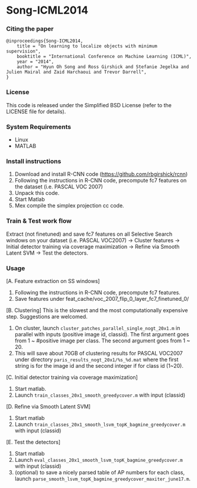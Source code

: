 Song-ICML2014
=============

### Citing the paper

	@inproceedings{Song-ICML2014,
		title = "On learning to localize objects with minimum supervision",
		booktitle = "International Conference on Machine Learning (ICML)",
		year = "2014", 
		author = "Hyun Oh Song and Ross Girshick and Stefanie Jegelka and Julien Mairal and Zaid Harchaoui and Trevor Darrell",
	}

### License

This code is released under the Simplified BSD License (refer to the
LICENSE file for details).

### System Requirements
* Linux
* MATLAB
 
### Install instructions

1. Download and install R-CNN code (https://github.com/rbgirshick/rcnn)
2. Following the instructions in R-CNN code, precompute fc7 features on the dataset (i.e. PASCAL VOC 2007)
3. Unpack this code.
4. Start Matlab
5. Mex compile the simplex projection cc code.

### Train & Test work flow

Extract (not finetuned) and save fc7 features on all Selective Search windows on your dataset (i.e. PASCAL VOC2007) -> Cluster features -> Initial detector training via coverage maximization -> Refine via Smooth Latent SVM -> Test the detectors.

### Usage

[A. Feature extraction on SS windows]
  1. Following the instructions in R-CNN code, precompute fc7 features.
  2. Save features under feat_cache/voc_2007_flip_0_layer_fc7_finetuned_0/

[B. Clustering] This is the slowest and the most computationally expensive step. Suggestions are welcomed.
  1. On cluster, launch `cluster_patches_parallel_single_nogt_20x1.m` in parallel with inputs (positive image id, classid). The first argument goes from 1 ~ #positive image per class. The second argument goes from 1 ~ 20.
  2. This will save about 70GB of clustering results for PASCAL VOC2007 under directory `paris_results_nogt_20x1/%s_%d.mat` where the first string is for the image id and the second integer if for class id (1~20).

[C. Initial detector training via coverage maximization]
  1. Start matlab.
  2. Launch `train_classes_20x1_smooth_greedycover.m` with input (classid)

[D. Refine via Smooth Latent SVM]
  1. Start matlab
  2. Launch `train_classes_20x1_smooth_lsvm_topK_bagmine_greedycover.m` with input (classid)

[E. Test the detectors]
  1. Start matlab
  2. Launch `eval_classes_20x1_smooth_lsvm_topK_bagmine_greedycover.m` with input (classid)
  3. (optional) to save a nicely parsed table of AP numbers for each class, launch 
`parse_smooth_lsvm_topK_bagmine_greedycover_maxiter_june17.m`.
